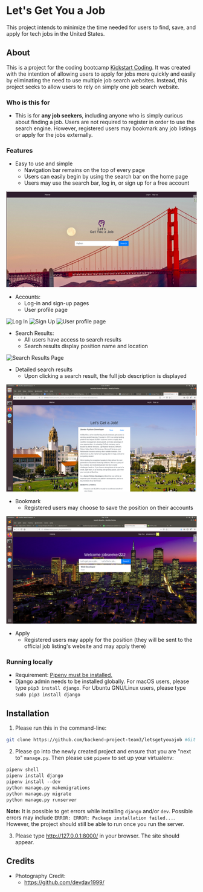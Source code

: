 # Let's Get You a Job

This project intends to minimize the time needed for users to find, save, and apply for tech jobs in the United States.

## About

This is a project for the coding bootcamp [Kickstart Coding](http://kickstartcoding.com/). It was created with the intention of allowing users to apply for jobs more quickly and easily by eliminating the need to use multiple job search websites. Instead, this project seeks to allow users to rely on simply one job search website. 

### Who is this for

* This is for **any job seekers**, including anyone who is simply curious about finding a job. Users are not required to register in order to use the search engine. However, registered users may bookmark any job listings or apply for the jobs externally. 

### Features

* Easy to use and simple
    * Navigation bar remains on the top of every page
    * Users can easily begin by using the search bar on the home page
    * Users may use the search bar, log in, or sign up for a free account

![Home Page](./apps/core/static/images/homepage-screenshot.jpg)

* Accounts:
    * Log-in and sign-up pages
    * User profile page

![Log In](./apps/core/static/images/login-screenshot1.png)
![Sign Up](./apps/core/static/images/signup-page-screenshot1.png)
![User profile page](./apps/core/static/images/user-profile-page-screenshot1.png)

* Search Results:
    * All users have access to search results 
    * Search results display position name and location

![Search Results Page](./apps/core/static/images/search-results-screenshot1.png)

* Detailed search results
    * Upon clicking a search result, the full job description is displayed 

![Detailed Search Results Page](./apps/core/static/images/detailedsearchresultspage.png)

* Bookmark
    * Registered users may choose to save the position on their accounts 

![Bookmark Page](./apps/core/static/images/saved-jobs-results-screenshot.png)

* Apply
    * Registered users may apply for the position (they will be sent to the official job listing's website and may apply there)

### Running locally

* Requirement: [Pipenv must be installed.](https://github.com/kickstartcoding/pipenv-getting-started)
* Django admin needs to be installed globally. For macOS users, please type `pip3 install django`. For Ubuntu GNU/Linux users, please type `sudo pip3 install django`

## Installation

1. Please run this in the command-line:

```bash
git clone https://github.com/backend-project-team3/letsgetyouajob #Git clone repo
```

2. Please go into the newly created project and ensure that you are "next to" `manage.py`. Then please use `pipenv` to set up your virtualenv: 
```
pipenv shell
pipenv install django 
pipenv install --dev
python manage.py makemigrations
python manage.py migrate
python manage.py runserver
```

**Note:** It is possible to get errors while installing `django` and/or `dev`. Possible errors may include `ERROR: ERROR: Package installation failed...`. However, the project should still be able to run once you run the server. 

3. Please type http://127.0.0.1:8000/ in your browser. The site should appear.

## Credits

* Photography Credit:
    * https://github.com/devdav1999/
